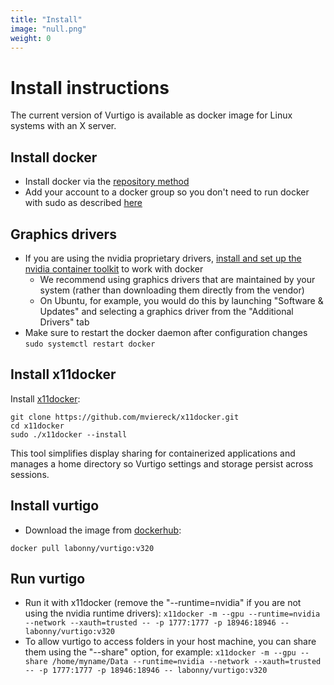 ```yaml
---
title: "Install"
image: "null.png"
weight: 0
---
```

# Install instructions
The current version of Vurtigo is available as docker image for Linux systems with an X server.

## Install docker
- Install docker via the [repository method](https://docs.docker.com/engine/install/ubuntu/#install-using-the-repository)
- Add your account to a docker group so you don't need to run docker with sudo as described [here](https://docs.docker.com/engine/install/linux-postinstall/#manage-docker-as-a-non-root-user)
## Graphics drivers
- If you are using the nvidia proprietary drivers, [install and set up the nvidia container toolkit](https://docs.nvidia.com/datacenter/cloud-native/container-toolkit/install-guide.html#setting-up-nvidia-container-toolkit) to work with docker
  - We recommend using graphics drivers that are maintained by your system (rather than downloading them directly from the vendor)
  - On Ubuntu, for example, you would do this by launching "Software & Updates" and selecting a graphics driver from the "Additional Drivers" tab
- Make sure to restart the docker daemon after configuration changes
 `sudo systemctl restart docker`
## Install x11docker
Install [x11docker](https://github.com/mviereck/x11docker#installation):
```
git clone https://github.com/mviereck/x11docker.git
cd x11docker
sudo ./x11docker --install
```
This tool simplifies display sharing for containerized applications and manages a home directory so Vurtigo settings and storage persist across sessions.
## Install vurtigo
- Download the image from [dockerhub](https://hub.docker.com/):
```
docker pull labonny/vurtigo:v320
```
## Run vurtigo
- Run it with x11docker (remove the "--runtime=nvidia" if you are not using the nvidia runtime drivers):
`x11docker -m --gpu --runtime=nvidia --network --xauth=trusted -- -p 1777:1777 -p 18946:18946 -- labonny/vurtigo:v320`
- To allow vurtigo to access folders in your host machine, you can share them using the "--share" option, for example:
`x11docker -m --gpu --share /home/myname/Data --runtime=nvidia --network --xauth=trusted -- -p 1777:1777 -p 18946:18946 -- labonny/vurtigo:v320`